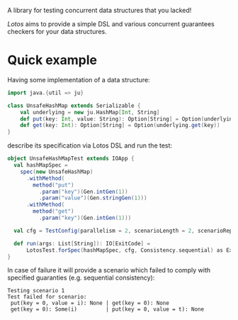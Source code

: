 A library for testing concurrent data structures that you lacked!

*Lotos* aims to provide a simple DSL and various concurrent guarantees checkers for your data structures.

# Quick example

Having some implementation of a data structure:
```scala
import java.{util => ju}

class UnsafeHashMap extends Serializable {
    val underlying = new ju.HashMap[Int, String]
    def put(key: Int, value: String): Option[String] = Option(underlying.put(key, value))
    def get(key: Int): Option[String] = Option(underlying.get(key))
}
```

describe its specification via Lotos DSL and run the test:
```scala
object UnsafeHashMapTest extends IOApp {
  val hashMapSpec =
    spec(new UnsafeHashMap)
      .withMethod(
        method("put")
          .param("key")(Gen.intGen(1))
          .param("value")(Gen.stringGen(1)))
      .withMethod(
        method("get")
          .param("key")(Gen.intGen(1)))

  val cfg = TestConfig(parallelism = 2, scenarioLength = 2, scenarioRepetition = 3, scenarioCount = 5)

  def run(args: List[String]): IO[ExitCode] =
      LotosTest.forSpec(hashMapSpec, cfg, Consistency.sequential) as ExitCode.Success
}
```

In case of failure it will provide a scenario which failed to comply with specified guaranties (e.g. sequential consistency):

```
Testing scenario 1
Test failed for scenario:
 put(key = 0, value = i): None | get(key = 0): None            
 get(key = 0): Some(i)         | put(key = 0, value = t): None 
```
